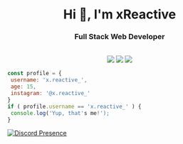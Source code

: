 <h1 align="center">Hi 👋, I'm xReactive</h1>
<h3 align="center">Full Stack Web Developer</h3>
<br>
<div align="center">
  <img src="https://img.shields.io/badge/-HTML-F06529?style=for-the-badge&logo=html5&logoColor=F06529&labelColor=000000">
  <img src="https://img.shields.io/badge/-CSS-2965F1?style=for-the-badge&logo=css3&logoColor=2965F1&labelColor=000000">
  <img src="https://img.shields.io/badge/-Javascript-F0DB4F?style=for-the-badge&logo=javascript&logoColor=F0DB4F&labelColor=000000">
</div>

 ```javascript
const profile = {
  username: 'x.reactive_',
  age: 15,
  instagram: '@x.reactive_'
}
if ( profile.username == 'x.reactive_' ) {
  console.log('Yup, that's me!');
}
```

[![Discord Presence](https://lanyard.cnrad.dev/api/848526275059777566)](https://discord.com/users/848526275059777566)
